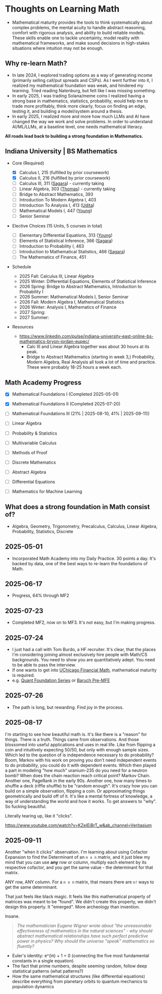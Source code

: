 # Thoughts on Learning Math
- Mathematical maturity provides the tools to think systematically about complex problems, the mental acuity to handle abstract reasoning, comfort with rigorous analysis, and ability to build reliable models. These skills enable one to tackle uncertainty, model reality with mathematical frameworks, and make sound decisions in high-stakes situations where intuition may not be enough.

## Why re-learn Math?
- In late 2024, I explored trading options as a way of generating income (primarily selling call/put spreads and CSPs). As I went further into it, I realized my mathematical foundation was weak, and hindered my learning. Tried reading Natenburg, but felt like I was missing something.
- In early 2025, I was trading Solana/meme coins I realized having a strong base in mathematics, statistics, probability, would help me to trade more profitably, think more clearly, focus on finding an edge, testing it, and building a model/system around a thesis.
- In early 2025, I realized more and more how much LLMs and AI have changed the way we work and solve problems. In order to understand AI/ML/LLMs, at a baseline level, one needs mathematical literacy.

**All roads lead back to building a strong foundation in Mathematics.**

## Indiana University | BS Mathematics
- Core (Required)
	- [x] Calculus I, 215 (fulfilled by prior coursework)
	- [x] Calculus II, 216 (fulfilled by prior coursework)
	- [ ] Calculus III, 311 ([Sagara](https://www.ratemyprofessors.com/professor/2693456)) - currently taking
	- [ ] Linear Algebra, 303 ([Thomas](https://www.ratemyprofessors.com/professor/1482197)) - currently taking
	- [ ] Bridge to Abstract Mathematics, 393
	- [ ] Introduction To Modern Algebra I, 403
	- [ ] Introduction To Analysis I, 413 ([Udita](https://www.ratemyprofessors.com/professor/1735828))
	- [ ] Mathematical Models I, 447 ([Young](https://www.ratemyprofessors.com/professor/2104974))
	- [ ] Senior Seminar
- Elective Choices (15 Units, 5 courses in total)
	- [ ] Elementary Differential Equations, 313 ([Young](https://www.ratemyprofessors.com/professor/2104974))
	- [ ] Elements of Statistical Inference, 366 ([Sagara](https://www.ratemyprofessors.com/professor/2693456))
	- [ ] Introduction to Probability I, 463
	- [ ] Introduction to Mathematical Statistics, 466 ([Sagara](https://www.ratemyprofessors.com/professor/2693456))
	- [ ] The Mathematics of Finance, 451
- Schedule
	- 2025 Fall: Calculus III, Linear Algebra
	- 2025 Winter: Differential Equations, Elements of Statistical Inference
	- 2026 Spring: Bridge to Abstract Mathematics, Introduction to Probability I
	- 2026 Summer: Mathematical Models I, Senior Seminar
	- 2026 Fall: Modern Algebra I, Mathematical Statistics
	- 2026 Winter: Analysis I, Mathematics of Finance
	- 2027 Spring: 
	- 2027 Summer: 

- Resources
	- https://www.linkedin.com/pulse/indiana-university-east-online-bs-mathematics-bryon-jordan-eupec/
		- Calc III and Linear Algebra together was about 30 hours at its peak.
		- Bridge to Abstract Mathematics (starting in week 3,) Probability, Modern Algebra, Real Analysis all took a lot of time and practice. These were probably 18-25 hours a week each.

## Math Academy Progress
- [x] Mathematical Foundations I (Completed 2025-05-01)
- [x] Mathematical Foundations II (Completed 2025-07-20)
- [ ] Mathematical Foundations III (21% | 2025-08-10, 41% | 2025-09-11))
- [ ] Linear Algebra
- [ ] Probability & Statistics
- [ ] Multivariable Calculus
- [ ] Methods of Proof
- [ ] Discrete Mathematics
- [ ] Abstract Algebra
- [ ] Differential Equations
- [ ] Mathematics for Machine Learning


## What does a strong foundation in Math consist of?
- Algebra, Geometry, Trigonometry, Precalculus, Calculus, Linear Algebra, Probability, Statistics, Discrete

## 2025-05-01
- Incorporated Math Academy into my Daily Practice. 30 points a day. It's backed by data, one of the best ways to re-learn the foundations of Math.

## 2025-06-17
- Progress, 64% through MF2

## 2025-07-23
- Completed MF2, now on to MF3. It's not easy, but I'm making progress.

## 2025-07-24
- I just had a call with Tom Burdo, a HF recruiter. It's clear, that the places I'm considering joining almost exclusively hire people with Math/CS backgrounds. You need to show you are quantitatively adept. You need to be able to pass the interview.
- If one wants to get into [UChicago Financial Math](https://finmath.uchicago.edu/online-program/curriculum/), mathematical maturity is required.
- e.g. [Quant Foundation Series](https://finmath.uchicago.edu/admissions/quant-foundation-series/) or [Baruch Pre-MFE](https://mfe.baruch.cuny.edu/pre-mfe-program/)

## 2025-07-26
- The path is long, but rewarding. Find joy in the process.


## 2025-08-17
I'm starting to see how beautiful math is. It's like there is a "reason" for things. There is a truth. Things came from observations. And those blossomed into useful applications and uses in real life. Like from flipping a coin and intuitively expecting 50/50, but only with enough sample sizes. Which led to the question of is independence necessary to do probability? Boom, Markov with his work on proving you don't need independent events to do probability, you could do it with dependent events. Which then played a part in modeling "how much" uranium-235 do you need for a neutron bomb? When does the chain reaction reach critical point? Markov Chain. Another one, PageRank in the early 90s. Another one, how many times to shuffle a deck (riffle shuffle) to be "random enough". It's crazy how you can build on a simple observation, flipping a coin. Or approximating things geometrically and build off of it. It's like a mental fortress of knowledge, a way of understanding the world and how it works. To get answers to "why". So fucking beautiful.

Literally tearing up, like it "clicks".

https://www.youtube.com/watch?v=KZeIEiBrT_w&ab_channel=Veritasium

## 2025-09-11
Another "when it clicks" observation. I'm learning about using Cofactor Expansion to find the Determinant of an `n x n` matrix, and it just blew my mind that you can use **any** row or column, multiply each element by its respective cofactor, and you get the same value - the determinant for that matrix.

ANY row, ANY column. For a `n x n` matrix, that means there are `n!` ways to get the same determinant.

That just feels like black magic. It feels like this mathematical property of matrices was meant to be "found". We didn't create this property, we didn't design this property. It "emerged". More archeology than invention.

Insane.

> *The mathematician Eugene Wigner wrote about "the unreasonable effectiveness of mathematics in the natural sciences" - why should abstract mathematical relationships have such perfect predictive power in physics? Why should the universe "speak" mathematics so fluently?*

- Euler's identity: e^(iπ) + 1 = 0 (connecting the five most fundamental constants in a single equation)
- The fact that prime numbers, despite seeming random, follow deep statistical patterns (what patterns?)
- How the same mathematical structures (like differential equations) describe everything from planetary orbits to quantum mechanics to population dynamics
